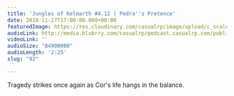 ```yaml
---
title: 'Jungles of Kelmarth #4.12 | Pedra''s Pretence'
date: 2018-11-27T17:00:00.000+00:00
featuredImage: https://res.cloudinary.com/casualrp/image/upload/c_scale,f_auto,w_1600/chapter4/fullsizeoutput_10a0
audioLink: http://media.blubrry.com/casualrp/podcast.casualrp.com/public/Chapter%204%20Ep.%2012%20_%20Pedras%20Pretence.mp3
videoLink: ''
audioSize: "84900000"
audioLength: '2:25'
slug: "92"

---
```

Tragedy strikes once again as Cor's life hangs in the balance.